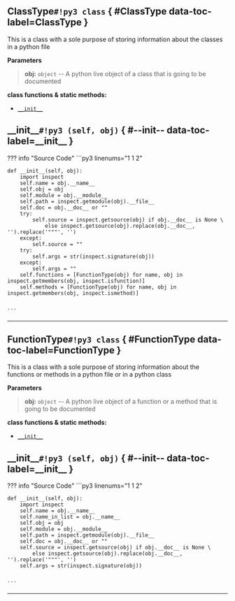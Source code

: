 ## **ClassType**`#!py3 class` { #ClassType data-toc-label=ClassType }

This is a class with a sole purpose of storing information about the classes in a python file

**Parameters**

> **obj:** `object` -- A python live object of a class that is going to be documented

**class functions & static methods:** 

 - [`__init__`](#__init__)

## **\_\_init\_\_**`#!py3 (self, obj)` { #--init-- data-toc-label=\_\_init\_\_ }

??? info "Source Code" 
	```py3 linenums="1 1 2" 

	def __init__(self, obj):
	    import inspect
	    self.name = obj.__name__
	    self.obj = obj
	    self.module = obj.__module__
	    self.path = inspect.getmodule(obj).__file__
	    self.doc = obj.__doc__ or ""
	    try:
	        self.source = inspect.getsource(obj) if obj.__doc__ is None \
	            else inspect.getsource(obj).replace(obj.__doc__, '').replace('"""', '')
	    except:
	        self.source = ""
	    try:
	        self.args = str(inspect.signature(obj))
	    except:
	        self.args = ""
	    self.functions = [FunctionType(obj) for name, obj in inspect.getmembers(obj, inspect.isfunction)]
	    self.methods = [FunctionType(obj) for name, obj in inspect.getmembers(obj, inspect.ismethod)]
	

	```

______

## **FunctionType**`#!py3 class` { #FunctionType data-toc-label=FunctionType }

This is a class with a sole purpose of storing information about the functions or methods in a python file or in a python class

**Parameters**

> **obj:** `object` -- A python live object of a function or a method that is going to be documented

**class functions & static methods:** 

 - [`__init__`](#__init__)

## **\_\_init\_\_**`#!py3 (self, obj)` { #--init-- data-toc-label=\_\_init\_\_ }

??? info "Source Code" 
	```py3 linenums="1 1 2" 

	def __init__(self, obj):
	    import inspect
	    self.name = obj.__name__
	    self.name_in_list = obj.__name__
	    self.obj = obj
	    self.module = obj.__module__
	    self.path = inspect.getmodule(obj).__file__
	    self.doc = obj.__doc__ or ""
	    self.source = inspect.getsource(obj) if obj.__doc__ is None \
	        else inspect.getsource(obj).replace(obj.__doc__, '').replace('"""', '')
	    self.args = str(inspect.signature(obj))
	

	```

______

